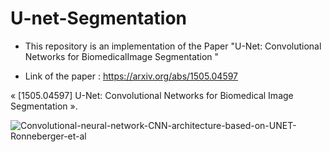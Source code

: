 # U-net-Segmentation
* This repository is an implementation of the Paper "U-Net: Convolutional Networks for BiomedicalImage Segmentation " 

* Link of the paper : https://arxiv.org/abs/1505.04597 


« [1505.04597] U-Net: Convolutional Networks for Biomedical Image Segmentation ».

![Convolutional-neural-network-CNN-architecture-based-on-UNET-Ronneberger-et-al](https://user-images.githubusercontent.com/26838474/116575995-71931400-a90f-11eb-8802-addfc3debb72.png)
